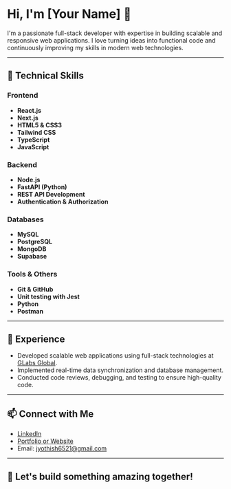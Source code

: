 # Hi, I'm [Your Name] 👋

I'm a passionate full-stack developer with expertise in building scalable and responsive web applications. I love turning ideas into functional code and continuously improving my skills in modern web technologies.

---

## 🚀 Technical Skills

### Frontend
- **React.js**
- **Next.js**
- **HTML5 & CSS3**
- **Tailwind CSS**
- **TypeScript**
- **JavaScript**

### Backend
- **Node.js**
- **FastAPI (Python)**
- **REST API Development**
- **Authentication & Authorization**

### Databases
- **MySQL**
- **PostgreSQL**
- **MongoDB**
- **Supabase**

### Tools & Others
- **Git & GitHub**
- **Unit testing with Jest**
- **Python**
- **Postman**

---

## 🔧 Experience

- Developed scalable web applications using full-stack technologies at [GLabs Global](https://glabsglobal.com).
- Implemented real-time data synchronization and database management.
- Conducted code reviews, debugging, and testing to ensure high-quality code.

---

## 📫 Connect with Me

- [LinkedIn](https://www.linkedin.com/in/jyothish-ps/)
- [Portfolio or Website](https://portfolio-react-two-black.vercel.app/)
- Email: jyothish6521@gmail.com

---

## 🌟 Let's build something amazing together!
